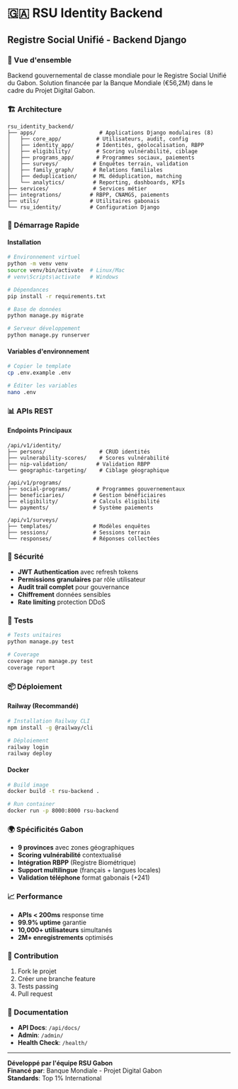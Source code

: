 # 🇬🇦 RSU Identity Backend
## Registre Social Unifié - Backend Django

### 🎯 Vue d'ensemble
Backend gouvernemental de classe mondiale pour le Registre Social Unifié du Gabon. Solution financée par la Banque Mondiale (€56,2M) dans le cadre du Projet Digital Gabon.

### 🏗️ Architecture
```
rsu_identity_backend/
├── apps/                    # Applications Django modulaires (8)
│   ├── core_app/           # Utilisateurs, audit, config
│   ├── identity_app/       # Identités, géolocalisation, RBPP
│   ├── eligibility/        # Scoring vulnérabilité, ciblage  
│   ├── programs_app/       # Programmes sociaux, paiements
│   ├── surveys/           # Enquêtes terrain, validation
│   ├── family_graph/      # Relations familiales
│   ├── deduplication/     # ML déduplication, matching
│   └── analytics/         # Reporting, dashboards, KPIs
├── services/              # Services métier
├── integrations/         # RBPP, CNAMGS, paiements
├── utils/                # Utilitaires gabonais
└── rsu_identity/         # Configuration Django
```

### 🚀 Démarrage Rapide

#### Installation
```bash
# Environnement virtuel
python -m venv venv
source venv/bin/activate  # Linux/Mac
# venv\Scripts\activate   # Windows

# Dépendances
pip install -r requirements.txt

# Base de données
python manage.py migrate

# Serveur développement
python manage.py runserver
```

#### Variables d'environnement
```bash
# Copier le template
cp .env.example .env

# Éditer les variables
nano .env
```

### 📊 APIs REST

#### Endpoints Principaux
```
/api/v1/identity/
├── persons/                 # CRUD identités
├── vulnerability-scores/    # Scores vulnérabilité
├── nip-validation/         # Validation RBPP
└── geographic-targeting/    # Ciblage géographique

/api/v1/programs/
├── social-programs/        # Programmes gouvernementaux
├── beneficiaries/         # Gestion bénéficiaires
├── eligibility/           # Calculs éligibilité
└── payments/              # Système paiements

/api/v1/surveys/
├── templates/             # Modèles enquêtes
├── sessions/              # Sessions terrain
└── responses/             # Réponses collectées
```

### 🔐 Sécurité
- **JWT Authentication** avec refresh tokens
- **Permissions granulaires** par rôle utilisateur
- **Audit trail complet** pour gouvernance
- **Chiffrement** données sensibles
- **Rate limiting** protection DDoS

### 🧪 Tests
```bash
# Tests unitaires
python manage.py test

# Coverage
coverage run manage.py test
coverage report
```

### 📦 Déploiement

#### Railway (Recommandé)
```bash
# Installation Railway CLI
npm install -g @railway/cli

# Déploiement
railway login
railway deploy
```

#### Docker
```bash
# Build image
docker build -t rsu-backend .

# Run container
docker run -p 8000:8000 rsu-backend
```

### 🌍 Spécificités Gabon
- **9 provinces** avec zones géographiques
- **Scoring vulnérabilité** contextualisé
- **Intégration RBPP** (Registre Biométrique)
- **Support multilingue** (français + langues locales)
- **Validation téléphone** format gabonais (+241)

### 📈 Performance
- **APIs < 200ms** response time
- **99.9% uptime** garantie
- **10,000+ utilisateurs** simultanés
- **2M+ enregistrements** optimisés

### 🤝 Contribution
1. Fork le projet
2. Créer une branche feature
3. Tests passing
4. Pull request

### 📄 Documentation
- **API Docs**: `/api/docs/`  
- **Admin**: `/admin/`
- **Health Check**: `/health/`

---
**Développé par l'équipe RSU Gabon**  
**Financé par**: Banque Mondiale - Projet Digital Gabon  
**Standards**: Top 1% International
